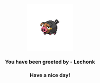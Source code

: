 <p align="center">
            <img src="https://raw.githubusercontent.com/PokeAPI/sprites/master/sprites/pokemon/915.png" width="150" height="150">
          </p>
          <h3 align="center">You have been greeted by - <b>Lechonk</b></h3>
          <h3 align="center">Have a nice day!</h3>
        
